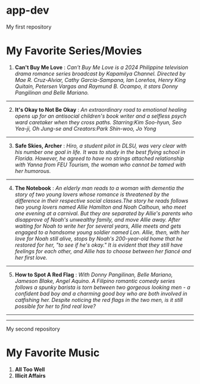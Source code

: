 # app-dev
My first repository
# My Favorite Series/Movies
1. **Can't Buy Me Love**
: *Can't Buy Me Love is a 2024 Philippine television drama romance series broadcast by Kapamilya Channel. Directed by Mae R. Cruz-Alviar, Cathy Garcia-Sampana, Ian Loreños, Henry King Quitain, Petersen Vargas and Raymund B. Ocampo, it stars Donny Pangilinan and Belle Mariano.*
---
 2. **It's Okay to Not Be Okay**
: *An extraordinary road to emotional healing opens up for an antisocial children's book writer and a selfless psych ward caretaker when they cross paths.
Starring:Kim Soo-hyun, Seo Yea-ji, Oh Jung-se and Creators:Park Shin-woo, Jo Yong*
---
3. **Safe Skies, Archer**
: *Hiro, a student pilot in DLSU, was very clear with his number one goal in life. It was to study in the best flying school in Florida. However, he agreed to have no strings attached relationship with Yanna from FEU Tourism, the woman who cannot be tamed with her humorous.*
---
4. **The Notebook**
: *An elderly man reads to a woman with dementia the story of two young lovers whose romance is threatened by the difference in their respective social classes.The story he reads follows two young lovers named Allie Hamilton and Noah Calhoun, who meet one evening at a carnival. But they are separated by Allie's parents who disapprove of Noah's unwealthy family, and move Allie away. After waiting for Noah to write her for several years, Allie meets and gets engaged to a handsome young soldier named Lon. Allie, then, with her love for Noah still alive, stops by Noah's 200-year-old home that he restored for her, "to see if he's okay." It is evident that they still have feelings for each other, and Allie has to choose between her fiancé and her first love.*
---
5. **How to Spot A Red Flag**
: *With Donny Pangilinan, Belle Mariano, Jameson Blake, Angel Aquino. A Filipino romantic comedy series follows a spunky barista is torn between two gorgeous looking men - a confident bad boy and a charming good boy who are both involved in catfishing her. Despite noticing the red flags in the two men, is it still possible for her to find real love?*
---
---
My second repository
# My Favorite Music
1. **All Too Well**
2. **Illicit Affairs**
   
